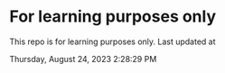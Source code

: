 # For learning purposes only
This repo is for learning purposes only.
Last updated at

Thursday, August 24, 2023 2:28:29 PM

